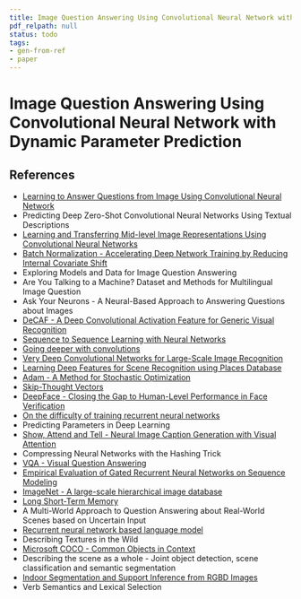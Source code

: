 ```yaml
---
title: Image Question Answering Using Convolutional Neural Network with Dynamic Parameter Prediction
pdf_relpath: null
status: todo
tags:
- gen-from-ref
- paper
---
```


# Image Question Answering Using Convolutional Neural Network with Dynamic Parameter Prediction

## References

- [Learning to Answer Questions from Image Using Convolutional Neural Network](./learning-to-answer-questions-from-image-using-convolutional-neural-network.md)
- Predicting Deep Zero-Shot Convolutional Neural Networks Using Textual Descriptions
- [Learning and Transferring Mid-level Image Representations Using Convolutional Neural Networks](./learning-and-transferring-mid-level-image-representations-using-convolutional-neural-networks.md)
- [Batch Normalization - Accelerating Deep Network Training by Reducing Internal Covariate Shift](./batch-normalization-accelerating-deep-network-training-by-reducing-internal-covariate-shift.md)
- Exploring Models and Data for Image Question Answering
- Are You Talking to a Machine? Dataset and Methods for Multilingual Image Question
- Ask Your Neurons - A Neural-Based Approach to Answering Questions about Images
- [DeCAF - A Deep Convolutional Activation Feature for Generic Visual Recognition](./decaf-a-deep-convolutional-activation-feature-for-generic-visual-recognition.md)
- [Sequence to Sequence Learning with Neural Networks](./sequence-to-sequence-learning-with-neural-networks.md)
- [Going deeper with convolutions](./going-deeper-with-convolutions.md)
- [Very Deep Convolutional Networks for Large-Scale Image Recognition](./very-deep-convolutional-networks-for-large-scale-image-recognition.md)
- [Learning Deep Features for Scene Recognition using Places Database](./learning-deep-features-for-scene-recognition-using-places-database.md)
- [Adam - A Method for Stochastic Optimization](./adam-a-method-for-stochastic-optimization.md)
- [Skip-Thought Vectors](./skip-thought-vectors.md)
- [DeepFace - Closing the Gap to Human-Level Performance in Face Verification](./deepface-closing-the-gap-to-human-level-performance-in-face-verification.md)
- [On the difficulty of training recurrent neural networks](./on-the-difficulty-of-training-recurrent-neural-networks.md)
- Predicting Parameters in Deep Learning
- [Show, Attend and Tell - Neural Image Caption Generation with Visual Attention](./show-attend-and-tell-neural-image-caption-generation-with-visual-attention.md)
- Compressing Neural Networks with the Hashing Trick
- [VQA - Visual Question Answering](./vqa-visual-question-answering.md)
- [Empirical Evaluation of Gated Recurrent Neural Networks on Sequence Modeling](./empirical-evaluation-of-gated-recurrent-neural-networks-on-sequence-modeling.md)
- [ImageNet - A large-scale hierarchical image database](./imagenet-a-large-scale-hierarchical-image-database.md)
- [Long Short-Term Memory](./long-short-term-memory.md)
- A Multi-World Approach to Question Answering about Real-World Scenes based on Uncertain Input
- [Recurrent neural network based language model](./recurrent-neural-network-based-language-model.md)
- Describing Textures in the Wild
- [Microsoft COCO - Common Objects in Context](./microsoft-coco-common-objects-in-context.md)
- Describing the scene as a whole - Joint object detection, scene classification and semantic segmentation
- [Indoor Segmentation and Support Inference from RGBD Images](./indoor-segmentation-and-support-inference-from-rgbd-images.md)
- Verb Semantics and Lexical Selection
